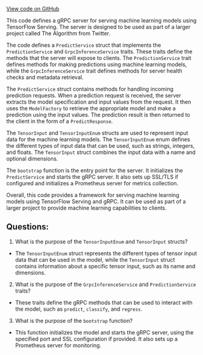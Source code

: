 [View code on GitHub](https://github.com/misbahsy/the-algorithm/navi/navi/src/bootstrap.rs)

This code defines a gRPC server for serving machine learning models using TensorFlow Serving. The server is designed to be used as part of a larger project called The Algorithm from Twitter. 

The code defines a `PredictService` struct that implements the `PredictionService` and `GrpcInferenceService` traits. These traits define the methods that the server will expose to clients. The `PredictionService` trait defines methods for making predictions using machine learning models, while the `GrpcInferenceService` trait defines methods for server health checks and metadata retrieval. 

The `PredictService` struct contains methods for handling incoming prediction requests. When a prediction request is received, the server extracts the model specification and input values from the request. It then uses the `ModelFactory` to retrieve the appropriate model and make a prediction using the input values. The prediction result is then returned to the client in the form of a `PredictResponse`. 

The `TensorInput` and `TensorInputEnum` structs are used to represent input data for the machine learning models. The `TensorInputEnum` enum defines the different types of input data that can be used, such as strings, integers, and floats. The `TensorInput` struct combines the input data with a name and optional dimensions. 

The `bootstrap` function is the entry point for the server. It initializes the `PredictService` and starts the gRPC server. It also sets up SSL/TLS if configured and initializes a Prometheus server for metrics collection. 

Overall, this code provides a framework for serving machine learning models using TensorFlow Serving and gRPC. It can be used as part of a larger project to provide machine learning capabilities to clients.
## Questions: 
 1. What is the purpose of the `TensorInputEnum` and `TensorInput` structs?
- The `TensorInputEnum` struct represents the different types of tensor input data that can be used in the model, while the `TensorInput` struct contains information about a specific tensor input, such as its name and dimensions.
2. What is the purpose of the `GrpcInferenceService` and `PredictionService` traits?
- These traits define the gRPC methods that can be used to interact with the model, such as `predict`, `classify`, and `regress`.
3. What is the purpose of the `bootstrap` function?
- This function initializes the model and starts the gRPC server, using the specified port and SSL configuration if provided. It also sets up a Prometheus server for monitoring.